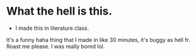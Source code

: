 # What the hell is this.

- I made this in literature class.

It's a funny haha thing that I made in like 30 minutes, it's buggy as hell fr.
Roast me please. I was really bored lol.
